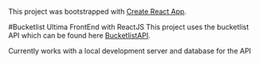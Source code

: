 This project was bootstrapped with [Create React App](https://github.com/facebookincubator/create-react-app).

#Bucketlist Ultima FrontEnd with ReactJS
This project uses the bucketlist API which can be found here [BucketlistAPI](https://github.com/AnthonyGW/Bootcamp-XX-Flask-API).

Currently works with a local development server and database for the API
